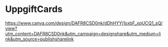 # UppgiftCards
https://www.canva.com/design/DAFR8CSD0nk/dDhHYYj1sxbF_xpUCQ1_sQ/view?utm_content=DAFR8CSD0nk&utm_campaign=designshare&utm_medium=link&utm_source=publishsharelink
